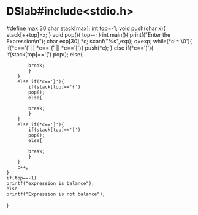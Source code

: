 # DSlab#include<stdio.h>
#define max 30
char stack[max];
int top=-1;
void push(char x){
    stack[++top]=x;
}
void pop(){
    top--;
}
int main(){
    printf("Enter the Expression\n");
    char exp[30],*c;
    scanf("%s",exp);
    c=exp;
    while(*c!='\0'){
        if(*c=='(' || *c=='{' || *c=='['){
        push(*c);
        }
        else if(*c==')'){
            if(stack[top]=='(')
            pop();
            else{
           
            break;
            }
        }
        else if(*c=='}'){
            if(stack[top]=='{')
            pop();
            else{
           
            break;
            }
        }
        else if(*c==']'){
            if(stack[top]=='[')
            pop();
            else{
           
            break;
            }
        }
        c++;
    }
    if(top==-1)
    printf("expression is balance");
    else
    printf("Expression is not balance");
}
